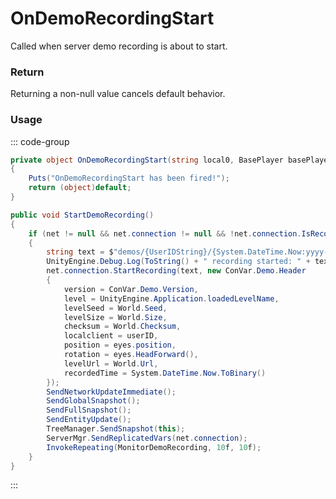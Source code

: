 # OnDemoRecordingStart
<Badge type="info" text="Player"/>[<Badge type="danger" text="Carbon Compatible"/>](https://github.com/CarbonCommunity/Carbon)[<Badge type="warning" text="Oxide Compatible"/>](https://github.com/OxideMod/Oxide.Rust)
Called when server demo recording is about to start.

### Return
Returning a non-null value cancels default behavior.

### Usage
::: code-group
```csharp [Example]
private object OnDemoRecordingStart(string local0, BasePlayer basePlayer)
{
	Puts("OnDemoRecordingStart has been fired!");
	return (object)default;
}
```
```csharp [Source — Assembly-CSharp @ BasePlayer]
public void StartDemoRecording()
{
	if (net != null && net.connection != null && !net.connection.IsRecording)
	{
		string text = $"demos/{UserIDString}/{System.DateTime.Now:yyyy-MM-dd-hhmmss}.dem";
		UnityEngine.Debug.Log(ToString() + " recording started: " + text);
		net.connection.StartRecording(text, new ConVar.Demo.Header
		{
			version = ConVar.Demo.Version,
			level = UnityEngine.Application.loadedLevelName,
			levelSeed = World.Seed,
			levelSize = World.Size,
			checksum = World.Checksum,
			localclient = userID,
			position = eyes.position,
			rotation = eyes.HeadForward(),
			levelUrl = World.Url,
			recordedTime = System.DateTime.Now.ToBinary()
		});
		SendNetworkUpdateImmediate();
		SendGlobalSnapshot();
		SendFullSnapshot();
		SendEntityUpdate();
		TreeManager.SendSnapshot(this);
		ServerMgr.SendReplicatedVars(net.connection);
		InvokeRepeating(MonitorDemoRecording, 10f, 10f);
	}
}

```
:::
